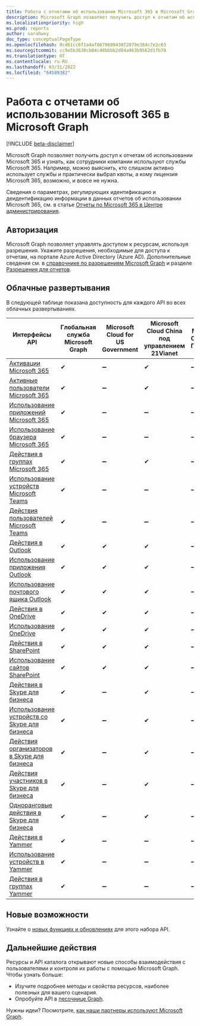 ```yaml
---
title: Работа с отчетами об использовании Microsoft 365 в Microsoft Graph
description: Microsoft Graph позволяет получить доступ к отчетам об использовании Microsoft 365 и узнать, как сотрудники компании используют службы Microsoft 365. Например, можно выяснить, кто слишком активно использует службы и практически выбрал квоты, а кому лицензия Microsoft 365, возможно, и вовсе не нужна.
ms.localizationpriority: high
ms.prod: reports
author: sarahwxy
doc_type: conceptualPageType
ms.openlocfilehash: 0cd61cc6f1a4af8679699430f2079e384c7e2c63
ms.sourcegitcommit: cc9e5b3630cb84c48bbbb2d84a963b9562d1fb78
ms.translationtype: HT
ms.contentlocale: ru-RU
ms.lasthandoff: 03/31/2022
ms.locfileid: "64589382"
---
```

# <a name="working-with-microsoft-365-usage-reports-in-microsoft-graph"></a>Работа с отчетами об использовании Microsoft 365 в Microsoft Graph

[!INCLUDE [beta-disclaimer](../../includes/beta-disclaimer.md)]

Microsoft Graph позволяет получить доступ к отчетам об использовании Microsoft 365 и узнать, как сотрудники компании используют службы Microsoft 365. Например, можно выяснить, кто слишком активно использует службы и практически выбрал квоты, а кому лицензия Microsoft 365, возможно, и вовсе не нужна. 

Сведения о параметрах, регулирующих идентификацию и деидентификацию информации в данных отчетов об использовании Microsoft 365, см. в статье [Отчеты по Microsoft 365 в Центре администрирования](/microsoft-365/admin/activity-reports/activity-reports).

## <a name="authorization"></a>Авторизация

Microsoft Graph позволяет управлять доступом к ресурсам, используя разрешения. Укажите разрешения, необходимые для доступа к отчетам, на портале Azure Active Directory (Azure AD). Дополнительные сведения см. в [справочнике по разрешениям Microsoft Graph](/graph/permissions-reference) и разделе [Разрешения для отчетов](/graph/permissions-reference#reports-permissions).

## <a name="cloud-deployments"></a>Облачные развертывания

В следующей таблице показана доступность для каждого API во всех облачных развертываниях.

| Интерфейсы API                                                         | Глобальная служба Microsoft Graph | **Microsoft Cloud for US Government** | **Microsoft Cloud China под управлением 21Vianet** | **Microsoft Cloud для Германии** |
| ------------------------------------------------------------ | ------------------------------ | ------------------------------------- | ---------------------------------------------- | --------------------------- |
| [Активации Microsoft 365](/graph/api/resources/office-365-activations-reports?view=graph-rest-beta&preserve-view=true) | ✔                              | ➖                                     | ✔                                              | ➖                           |
| [Активные пользователи Microsoft 365](/graph/api/resources/office-365-active-users-reports?view=graph-rest-beta&preserve-view=true) | ✔                              | ➖                                     | ✔                                              | ➖                           |
| [Использование приложений Microsoft 365](/graph/api/resources/microsoft-365-apps-usage-report?view=graph-rest-beta&preserve-view=true) | ✔                              | ➖                                     | ➖                                              | ➖                           |
| [Использование браузера Microsoft 365](/graph/api/resources/microsoft-365-browser-usage-report?view=graph-rest-beta&preserve-view=true) | ✔                              | ➖                                     | ➖                                              | ➖                           |
| [Действия в группах Microsoft 365](/graph/api/resources/office-365-groups-activity-reports?view=graph-rest-beta&preserve-view=true) | ✔                              | ➖                                     | ✔                                              | ➖                           |
| [Использование устройств Microsoft Teams](/graph/api/resources/microsoft-teams-device-usage-reports?view=graph-rest-beta&preserve-view=true) | ✔                              | ➖                                     | ➖                                              | ➖                           |
| [Действия пользователей Microsoft Teams](/graph/api/resources/microsoft-teams-user-activity-reports?view=graph-rest-beta&preserve-view=true) | ✔                              | ➖                                     | ➖                                              | ➖                           |
| [Действия в Outlook](/graph/api/resources/email-activity-reports?view=graph-rest-beta&preserve-view=true) | ✔                              | ✔                                     | ✔                                              | ➖                           |
| [Использование приложения Outlook](/graph/api/resources/email-app-usage-reports?view=graph-rest-beta&preserve-view=true) | ✔                              | ✔                                     | ✔                                              | ➖                           |
| [Использование почтового ящика Outlook](/graph/api/resources/mailbox-usage-reports?view=graph-rest-beta&preserve-view=true) | ✔                              | ✔                                     | ✔                                              | ➖                           |
| [Действия в OneDrive](/graph/api/resources/onedrive-activity-reports?view=graph-rest-beta&preserve-view=true) | ✔                              | ✔                                     | ✔                                              | ➖                           |
| [Использование OneDrive](/graph/api/resources/onedrive-usage-reports?view=graph-rest-beta&preserve-view=true) | ✔                              | ✔                                     | ✔                                              | ➖                           |
| [Действия в SharePoint](/graph/api/resources/sharepoint-activity-reports?view=graph-rest-beta&preserve-view=true) | ✔                              | ✔                                     | ✔                                              | ➖                           |
| [Использование сайтов SharePoint](/graph/api/resources/sharepoint-site-usage-reports?view=graph-rest-beta&preserve-view=true) | ✔                              | ✔                                     | ✔                                              | ➖                           |
| [Действия в Skype для бизнеса](/graph/api/resources/skype-for-business-activity-reports?view=graph-rest-beta&preserve-view=true) | ✔                              | ➖                                     | ✔                                              | ➖                           |
| [Использование устройств со Skype для бизнеса](/graph/api/resources/skype-for-business-device-usage-reports?view=graph-rest-beta&preserve-view=true) | ✔                              | ➖                                     | ✔                                              | ➖                           |
| [Действия организаторов в Skype для бизнеса](/graph/api/resources/skype-for-business-organizer-activity-reports?view=graph-rest-beta&preserve-view=true) | ✔                              | ➖                                     | ✔                                              | ➖                           |
| [Действия участников в Skype для бизнеса](/graph/api/resources/skype-for-business-participant-activity-reports?view=graph-rest-beta&preserve-view=true) | ✔                              | ➖                                     | ✔                                              | ➖                           |
| [Одноранговые действия в Skype для бизнеса](/graph/api/resources/skype-for-business-peer-to-peer-activity?view=graph-rest-beta&preserve-view=true) | ✔                              | ➖                                     | ✔                                              | ➖                           |
| [Действия в Yammer](/graph/api/resources/yammer-activity-reports?view=graph-rest-beta&preserve-view=true) | ✔                              | ➖                                     | ➖                                              | ➖                           |
| [Использование устройств в Yammer](/graph/api/resources/yammer-device-usage-reports?view=graph-rest-beta&preserve-view=true) | ✔                              | ➖                                     | ➖                                              | ➖                           |
| [Действия в группах Yammer](/graph/api/resources/yammer-groups-activity-reports?view=graph-rest-beta&preserve-view=true) | ✔                              | ➖                                     | ➖                                              | ➖                           |

## <a name="whats-new"></a>Новые возможности
Узнайте о [новых функциях и обновлениях](/graph/whats-new-overview) для этого набора API.

## <a name="next-steps"></a>Дальнейшие действия

Ресурсы и API каталога открывают новые способы взаимодействия с пользователями и контроля их работы с помощью Microsoft Graph. Чтобы узнать больше:

- Изучите подробнее методы и свойства ресурсов, наиболее полезных для вашего сценария.
- Опробуйте API в [песочнице Graph](https://developer.microsoft.com/graph/graph-explorer).

Нужны идеи? Посмотрите, [как наши партнеры используют Microsoft Graph](https://developer.microsoft.com/graph/partners).


